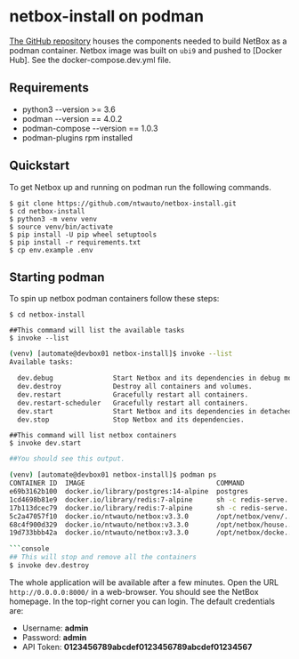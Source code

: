 # netbox-install on podman

[The GitHub repository](netbox-install-github) houses the components needed to build NetBox as a podman container.
Netbox image was built on `ubi9` and pushed to [Docker Hub]. See the docker-compose.dev.yml file.

## Requirements
- python3 --version >= 3.6
- podman --version == 4.0.2
- podman-compose --version == 1.0.3 
- podman-plugins rpm installed

## Quickstart

To get Netbox up and running on podman run the following commands.

```console
$ git clone https://github.com/ntwauto/netbox-install.git
$ cd netbox-install
$ python3 -m venv venv
$ source venv/bin/activate
$ pip install -U pip wheel setuptools
$ pip install -r requirements.txt
$ cp env.example .env
```

## Starting podman

To spin up netbox podman containers follow these steps:

```console
$ cd netbox-install
```
```console
##This command will list the available tasks
$ invoke --list 
```
```bash
(venv) [automate@devbox01 netbox-install]$ invoke --list
Available tasks:

  dev.debug               Start Netbox and its dependencies in debug mode.
  dev.destroy             Destroy all containers and volumes.
  dev.restart             Gracefully restart all containers.
  dev.restart-scheduler   Gracefully restart all containers.
  dev.start               Start Netbox and its dependencies in detached mode.
  dev.stop                Stop Netbox and its dependencies.
```
```console
##This command will list netbox containers
$ invoke dev.start
```
```bash
##You should see this output.

(venv) [automate@devbox01 netbox-install]$ podman ps
CONTAINER ID  IMAGE                                 COMMAND               CREATED         STATUS             PORTS                   NAMES
e69b3162b100  docker.io/library/postgres:14-alpine  postgres              24 seconds ago  Up 24 seconds ago                          netbox_devel_postgres_1
1cd4698b81e9  docker.io/library/redis:7-alpine      sh -c redis-serve...  22 seconds ago  Up 23 seconds ago                          netbox_devel_redis_1
17b113dcec79  docker.io/library/redis:7-alpine      sh -c redis-serve...  21 seconds ago  Up 21 seconds ago                          netbox_devel_redis-cache_1
5c2a47057f10  docker.io/ntwauto/netbox:v3.3.0       /opt/netbox/venv/...  19 seconds ago  Up 19 seconds ago                          netbox_devel_netbox-worker_1
68c4f900d329  docker.io/ntwauto/netbox:v3.3.0       /opt/netbox/house...  17 seconds ago  Up 17 seconds ago                          netbox_devel_netbox-housekeeping_1
19d733bbb42a  docker.io/ntwauto/netbox:v3.3.0       /opt/netbox/docke...  14 seconds ago  Up 12 seconds ago  0.0.0.0:8000->8080/tcp  netbox_devel_netbox_1

```console
## This will stop and remove all the containers
$ invoke dev.destroy
```

The whole application will be available after a few minutes.
Open the URL `http://0.0.0.0:8000/` in a web-browser.
You should see the NetBox homepage.
In the top-right corner you can login.
The default credentials are:

* Username: **admin**
* Password: **admin**
* API Token: **0123456789abcdef0123456789abcdef01234567**

